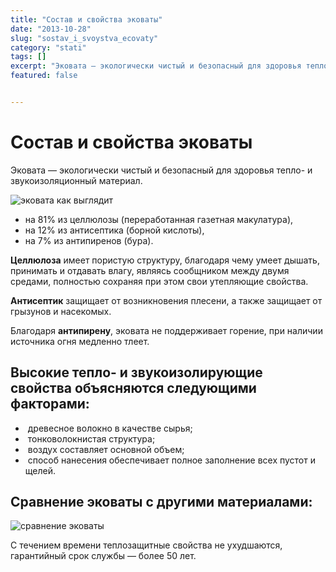 ```yaml
---
title: "Состав и свойства эковаты"
date: "2013-10-28"
slug: "sostav_i_svoystva_ecovaty"
category: "stati"
tags: []
excerpt: "Эковата — экологически чистый и безопасный для здоровья тепло- и звукоизоляционный материал. на 81% из целлюлозы (переработанная газетная макулатура), на 12% из антисептика (борной кислоты), на 7% из ..."
featured: false


---
```


# Состав и свойства эковаты

Эковата — экологически чистый и безопасный для здоровья тепло- и звукоизоляционный материал.

![эковата как выглядит](../images/2013/10/4498_1363181598_3-e1427632656297.jpg)

- на 81% из целлюлозы (переработанная газетная макулатура),
- на 12% из антисептика (борной кислоты),
- на 7% из антипиренов (бура).

**Целлюлоза** имеет пористую структуру, благодаря чему умеет дышать, принимать и отдавать влагу, являясь сообщником между двумя средами, полностью сохраняя при этом свои утепляющие свойства.

**Антисептик** защищает от возникновения плесени, а также защищает от грызунов и насекомых.

Благодаря **антипирену**, эковата не поддерживает горение, при наличии источника огня медленно тлеет.

## Высокие тепло- и звукоизолирующие свойства объясняются следующими факторами:

-  древесное волокно в качестве сырья;
-  тонковолокнистая структура;
-  воздух составляет основной объем;
-  способ нанесения обеспечивает полное заполнение всех пустот и щелей.

## Сравнение эковаты с другими материалами:

![сравнение эковаты](../images/2013/10/ekovata.jpg)

С течением времени теплозащитные свойства не ухудшаются, гарантийный срок службы — более 50 лет.

